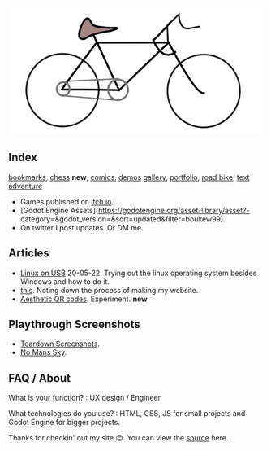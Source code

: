 ![roadbike](roadbike.svg)

## Index
[bookmarks](bookmarks), [chess](chess) **new**, [comics](comics), [demos](demos) [gallery](gallery), [portfolio](portfolio), [road bike](roadbike), [text adventure](text_adventure)

- Games published on [itch.io](https://howyoudoing.itch.io/).
- [Godot Engine Assets](https://godotengine.org/asset-library/asset?- category=&godot_version=&sort=updated&filter=boukew99).
- On twitter I post updates. Or DM me.


## Articles
- [Linux on USB](linux_on_usb) 20-05-22. Trying out the linux operating system besides Windows and how to do it.
- [this](this.md). Noting down the process of making my website. 
- [Aesthetic QR codes](aesthetic_qr). Experiment. **new**

## Playthrough Screenshots
- [Teardown Screenshots](teardown).
- [No Mans Sky](no_mans_sky).


## FAQ / About

What is your function?
: UX design / Engineer

What technologies do you use?
: HTML, CSS, JS for small projects and Godot Engine for bigger projects.

Thanks for checkin' out my site 😊️. You can view the [source](https://github.com/boukew99/boukew99.github.io) here.

